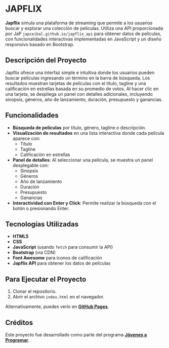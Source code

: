 # JAPFLIX

**Japflix** simula una plataforma de streaming que permite a los usuarios buscar y explorar una colección de películas. Utiliza una API proporcionada por JaP `japceibal.github.io/japflix_api` para obtener datos de películas, con funcionalidades interactivas implementadas en JavaScript y un diseño responsivo basado en Bootstrap.

## Descripción del Proyecto

Japflix ofrece una interfaz simple e intuitiva donde los usuarios pueden buscar películas ingresando un término en la barra de búsqueda. Los resultados muestran tarjetas de películas con el título, tagline y una calificación en estrellas basada en su promedio de votos. Al hacer clic en una tarjeta, se despliega un panel con detalles adicionales, incluyendo sinopsis, géneros, año de lanzamiento, duración, presupuesto y ganancias.

## Funcionalidades

- **Búsqueda de películas** por título, género, tagline o descripción.
- **Visualización de resultados** en una lista interactiva donde cada película aparece con:
  - Título
  - Tagline
  - Calificación en estrellas 
- **Panel de detalles**: Al seleccionar una película, se muestra un panel desplegable con:
  - Sinopsis
  - Géneros
  - Año de lanzamiento
  - Duración
  - Presupuesto
  - Ganancias
- **Interactividad con Enter y Click**: Permite realizar la búsqueda con el botón o presionando Enter.

## Tecnologías Utilizadas

- **HTML5**
- **CSS**
- **JavaScript** (usando `fetch` para consumir la API)
- **Bootstrap** (via CDN)
- **Font Awesome** para iconos de calificación
- **Japflix API** para obtener los datos de películas

## Para Ejecutar el Proyecto

1. Clonar el repositorio.
2. Abrir el archivo `index.html` en el navegador.

Alternativamente, puedes verlo en **[GitHub Pages](https://mc-brian.github.io/JAPFLIX/)**.

## Créditos

Este proyecto fue desarrollado como parte del programa **[Jóvenes a Programar](https://jovenesaprogramar.edu.uy/)**.
